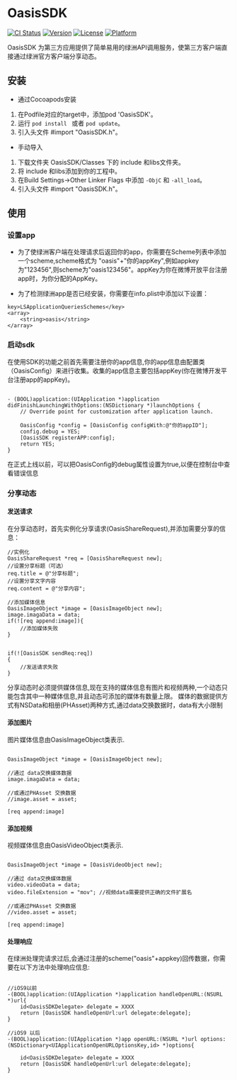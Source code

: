 # OasisSDK

[![CI Status](https://img.shields.io/travis/jianchengpan/OasisSDK.svg?style=flat)](https://travis-ci.org/jianchengpan/OasisSDK)
[![Version](https://img.shields.io/cocoapods/v/OasisSDK.svg?style=flat)](https://cocoapods.org/pods/OasisSDK)
[![License](https://img.shields.io/cocoapods/l/OasisSDK.svg?style=flat)](https://cocoapods.org/pods/OasisSDK)
[![Platform](https://img.shields.io/cocoapods/p/OasisSDK.svg?style=flat)](https://cocoapods.org/pods/OasisSDK)


OasisSDK 为第三方应用提供了简单易用的绿洲API调用服务，使第三方客户端直接通过绿洲官方客户端分享动态。

## 安装

* 通过Cocoapods安装

1. 在Podfile对应的target中，添加pod 'OasisSDK'。
2. 运行 `pod install ` 或者 `pod update`。
3. 引入头文件 #import "OasisSDK.h"。

* 手动导入

1. 下载文件夹 OasisSDK/Classes 下的 include 和libs文件夹。
2. 将 include 和libs添加到你的工程中。
3. 在Build Settings->Other Linker Flags 中添加 `-ObjC` 和 `-all_load`。
3. 引入头文件 #import "OasisSDK.h"。

## 使用

### 设置app

* 为了使绿洲客户端在处理请求后返回你的app，你需要在Scheme列表中添加一个scheme,scheme格式为 "oasis"+"你的appKey",例如appkey为"123456",则scheme为"oasis123456"。appKey为你在微博开放平台注册app时，为你分配的AppKey。

*  为了检测绿洲app是否已经安装，你需要在info.plist中添加以下设置：
```
key>LSApplicationQueriesSchemes</key>
<array>
    <string>oasis</string>
</array>
```

### 启动sdk

在使用SDK的功能之前首先需要注册你的app信息,你的app信息由配置类（OasisConfig）来进行收集。收集的app信息主要包括appKey(你在微博开发平台注册app的appKey)。

```

- (BOOL)application:(UIApplication *)application didFinishLaunchingWithOptions:(NSDictionary *)launchOptions {
    // Override point for customization after application launch.

    OasisConfig *config = [OasisConfig configWith:@"你的appID"];
    config.debug = YES;
    [OasisSDK registerAPP:config];    
    return YES;
}

```

在正式上线以前，可以把OasisConfig的debug属性设置为true,以便在控制台中查看错误信息

### 分享动态

#### 发送请求

在分享动态时，首先实例化分享请求(OasisShareRequest),并添加需要分享的信息：

```
//实例化
OasisShareRequest *req = [OasisShareRequest new];
//设置分享标题（可选）
req.title = @"分享标题";
//设置分享文字内容
req.content = @"分享内容";

//添加媒体信息
OasisImageObject *image = [OasisImageObject new];
image.imagaData = data;
if(![req append:image]){
    //添加媒体失败
}


if(![OasisSDK sendReq:req])
{
    //发送请求失败
}

```

分享动态时必须提供媒体信息,现在支持的媒体信息有图片和视频两种,一个动态只能包含其中一种媒体信息,并且动态可添加的媒体有数量上限。
媒体的数据提供方式有NSData和相册(PHAsset)两种方式,通过data交换数据时，data有大小限制

#### 添加图片
图片媒体信息由OasisImageObject类表示.

```

OasisImageObject *image = [OasisImageObject new];

//通过 data交换媒体数据
image.imagaData = data;

//或通过PHAsset 交换数据
//image.asset = asset;

[req append:image]

```

#### 添加视频

视频媒体信息由OasisVideoObject类表示.

```

OasisImageObject *image = [OasisVideoObject new];

//通过 data交换媒体数据
video.videoData = data;
video.fileExtension = "mov"; //视频data需要提供正确的文件扩展名

//或通过PHAsset 交换数据
//video.asset = asset;

[req append:image]

```

#### 处理响应

在绿洲处理完请求过后,会通过注册的scheme("oasis"+appkey)回传数据，你需要在以下方法中处理响应信息:

```

//iOS9以前
-(BOOL)application:(UIApplication *)application handleOpenURL:(NSURL *)url{
    id<OasisSDKDelegate> delegate = XXXX
    return [OasisSDK handleOpenUrl:url delegate:delegate];
}

//iOS9 以后
-(BOOL)application:(UIApplication *)app openURL:(NSURL *)url options:(NSDictionary<UIApplicationOpenURLOptionsKey,id> *)options{

    id<OasisSDKDelegate> delegate = XXXX
    return [OasisSDK handleOpenUrl:url delegate:delegate];
}

```
